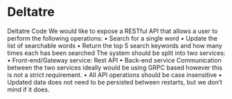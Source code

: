 # Deltatre
Deltatre Code
We would like to expose a RESTful API that allows a user to perform the following operations: 
•	Search for a single word 
•	Update the list of searchable words 
•	Return the top 5 search keywords and how many times each has been searched 
The system should be split into two services: 
•	Front-end/Gateway service: Rest API 
•	Back-end service 
Communication between the two services ideally would be using GRPC based however this is not a strict requirement. 
•	All API operations should be case insensitive 
•	Updated data does not need to be persisted between restarts, but we don’t mind if it does.
